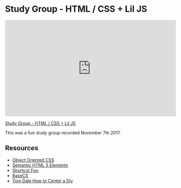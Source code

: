 # Study Group - HTML / CSS + Lil JS

<iframe width="560" height="315" src="https://www.youtube.com/embed/GOeLuLrQjpM?rel=0&modestbranding=1" frameborder="0" allowfullscreen></iframe><p><a href="https://www.youtube.com/watch?v=GOeLuLrQjpM">Study Group - HTML / CSS + Lil JS</a></p>

This was a live study group recorded November 7th 2017.

## Resources

* [Object Oriented CSS](http://blog.kate-travers.com/csmess-refactoring-css-with-object-oriented-design/)
* [Semantic HTML 5 Elements](https://www.w3schools.com/html/html5_semantic_elements.asp)
* [Shortcut Foo](https://www.shortcutfoo.com/)
* [BaseCS](https://medium.com/basecs)
* [Tom Dale How to Center a Div](https://twitter.com/tomdale/status/373573132939837440)
